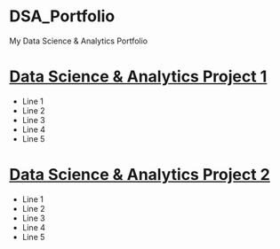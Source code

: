 # DSA_Portfolio
My Data Science &amp; Analytics Portfolio

# [Data Science & Analytics Project 1](https://github.com/zymandsa/DSA_Portfolio)
* Line 1
* Line 2
* Line 3
* Line 4
* Line 5

# [Data Science & Analytics Project 2](https://github.com/zymandsa/DSA_Portfolio)
* Line 1
* Line 2
* Line 3
* Line 4
* Line 5
